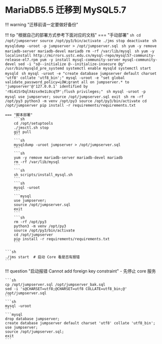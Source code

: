 # MariaDB5.5 迁移到 MySQL5.7

!!! warning "迁移前请一定要做好备份"

!!! tip "根据自己的部署方式参考下面对应的文档"
    === "手动部署"
        ```sh
        cd /opt/jumpserver
        source /opt/py3/bin/activate
        ./jms stop
        deactivate
        ```
        ```sh
        mysqldump -uroot -p jumpserver > /opt/jumpserver.sql
        ```
        ```sh
        yum -y remove mariadb-server mariadb-devel mariadb
        rm -rf /var/lib/mysql
        ```
        ```sh
        yum -y localinstall http://mirrors.ustc.edu.cn/mysql-repo/mysql57-community-release-el7.rpm
        yum -y install mysql-community-server mysql-community-devel
        sed -i "s@--initialize @--initialize-insecure @g" /usr/bin/mysqld_pre_systemd
        systemctl enable mysqld
        systemctl start mysqld
        ```
        ```sh
        mysql -uroot -e "create database jumpserver default charset 'utf8' collate 'utf8_bin';"
        mysql -uroot -e "set global validate_password_policy=LOW;grant all on jumpserver.* to 'jumpserver'@'127.0.0.1' identified by 'rBi41SrDqlX4zsx9e1L0cqTP';flush privileges;"
        ```
        ```sh
        mysql -uroot -p
        ```
        ```mysql
        use jumpserver;
        source /opt/jumpserver.sql
        exit
        ```
        ```sh
        rm -rf /opt/py3
        python3 -m venv /opt/py3
        source /opt/py3/bin/activate
        cd /opt/jumpserver
        pip install -r requirements/requirements.txt
        ```

    === "脚本部署"
        ```sh
        cd /opt/setuptools
        ./jmsctl.sh stop
        git pull
        ```
        ```sh
        mysqldump -uroot jumpserver > /opt/jumpserver.sql
        ```
        ```sh
        yum -y remove mariadb-server mariadb-devel mariadb
        rm -rf /var/lib/mysql
        ```
        ```sh
        sh scripts/install_mysql.sh
        ```
        ```sh
        mysql -uroot
        ```
        ```mysql
        use jumpserver;
        source /opt/jumpserver.sql
        exit
        ```
        ```sh
        rm -rf /opt/py3
        python3 -m venv /opt/py3
        source /opt/py3/bin/activate
        cd /opt/jumpserver
        pip install -r requirements/requirements.txt
        ```

    ```sh
    ./jms start  # 启动 Core 看是否有报错
    ```

!!! question "启动报错 Cannot add foreign key constraint"
    - 先停止 core 服务

    ```sh
    cp /opt/jumpserver.sql /opt/jumpserver_bak.sql
    sed -i 's@CHARSET=utf8;@CHARSET=utf8 COLLATE=utf8_bin;@' /opt/jumpserver.sql
    ```
    ```sh
    mysql -uroot
    ```
    ```mysql
    drop database jumpserver;
    create database jumpserver default charset 'utf8' collate 'utf8_bin';
    use jumpserver;
    source /opt/jumpserver.sql;
    exit
    ```
